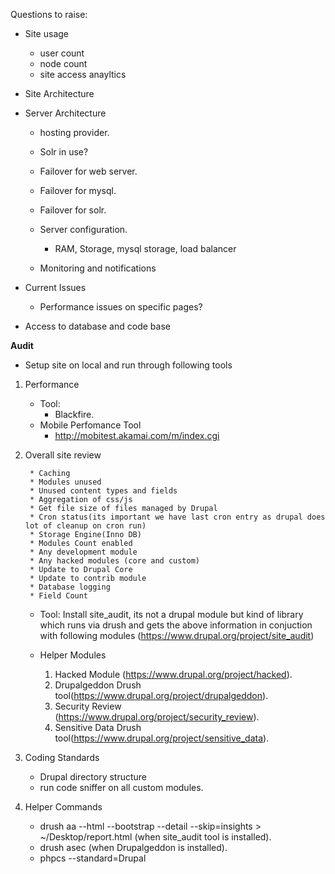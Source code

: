 Questions to raise:

- Site usage

    * user count
    * node count
    * site access anayltics

- Site Architecture
 

- Server Architecture

    * hosting provider.
    * Solr in use?
  
    * Failover for web server.
    * Failover for mysql.
    * Failover for solr.

    * Server configuration.

        * RAM, Storage, mysql storage, load balancer

    * Monitoring and notifications


- Current Issues

    * Performance issues on specific pages?


- Access to database and code base


**Audit**

- Setup site on local and run through following tools

1. Performance 

    * Tool: 
      * Blackfire.
    * Mobile Perfomance Tool
      * http://mobitest.akamai.com/m/index.cgi

2. Overall site review

        * Caching
        * Modules unused
        * Unused content types and fields
        * Aggregation of css/js
        * Get file size of files managed by Drupal
        * Cron status(its important we have last cron entry as drupal does lot of cleanup on cron run)
        * Storage Engine(Inno DB)
        * Modules Count enabled
        * Any development module
        * Any hacked modules (core and custom)
        * Update to Drupal Core
        * Update to contrib module
        * Database logging
        * Field Count

     * Tool: Install site_audit, its not a drupal module but kind of library which runs via drush and gets the above information in conjuction with following modules (https://www.drupal.org/project/site_audit)

     * Helper Modules
         1. Hacked Module (https://www.drupal.org/project/hacked).
         2. Drupalgeddon  Drush tool(https://www.drupal.org/project/drupalgeddon).
         3. Security Review (https://www.drupal.org/project/security_review).
         4. Sensitive Data Drush tool(https://www.drupal.org/project/sensitive_data).

3. Coding Standards

    * Drupal directory structure
    * run code sniffer on all custom modules.

4. Helper Commands

     * drush aa --html --bootstrap --detail --skip=insights > ~/Desktop/report.html (when site_audit tool is installed).
     * drush asec  (when Drupalgeddon is installed).
     * phpcs --standard=Drupal <filepath>
